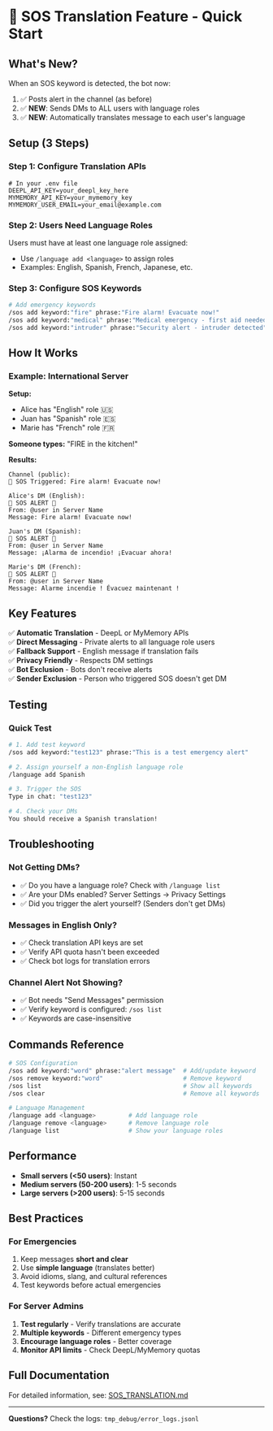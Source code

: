 # 🚨 SOS Translation Feature - Quick Start

## What's New?

When an SOS keyword is detected, the bot now:
1. ✅ Posts alert in the channel (as before)
2. ✅ **NEW**: Sends DMs to ALL users with language roles
3. ✅ **NEW**: Automatically translates message to each user's language

## Setup (3 Steps)

### Step 1: Configure Translation APIs
```env
# In your .env file
DEEPL_API_KEY=your_deepl_key_here
MYMEMORY_API_KEY=your_mymemory_key
MYMEMORY_USER_EMAIL=your_email@example.com
```

### Step 2: Users Need Language Roles
Users must have at least one language role assigned:
- Use `/language add <language>` to assign roles
- Examples: English, Spanish, French, Japanese, etc.

### Step 3: Configure SOS Keywords
```bash
# Add emergency keywords
/sos add keyword:"fire" phrase:"Fire alarm! Evacuate now!"
/sos add keyword:"medical" phrase:"Medical emergency - first aid needed"
/sos add keyword:"intruder" phrase:"Security alert - intruder detected"
```

## How It Works

### Example: International Server

**Setup:**
- Alice has "English" role 🇺🇸
- Juan has "Spanish" role 🇪🇸  
- Marie has "French" role 🇫🇷

**Someone types:** "FIRE in the kitchen!"

**Results:**
```
Channel (public):
🚨 SOS Triggered: Fire alarm! Evacuate now!

Alice's DM (English):
🚨 SOS ALERT 🚨
From: @user in Server Name
Message: Fire alarm! Evacuate now!

Juan's DM (Spanish):
🚨 SOS ALERT 🚨
From: @user in Server Name
Message: ¡Alarma de incendio! ¡Evacuar ahora!

Marie's DM (French):
🚨 SOS ALERT 🚨
From: @user in Server Name
Message: Alarme incendie ! Évacuez maintenant !
```

## Key Features

✅ **Automatic Translation** - DeepL or MyMemory APIs  
✅ **Direct Messaging** - Private alerts to all language role users  
✅ **Fallback Support** - English message if translation fails  
✅ **Privacy Friendly** - Respects DM settings  
✅ **Bot Exclusion** - Bots don't receive alerts  
✅ **Sender Exclusion** - Person who triggered SOS doesn't get DM  

## Testing

### Quick Test
```bash
# 1. Add test keyword
/sos add keyword:"test123" phrase:"This is a test emergency alert"

# 2. Assign yourself a non-English language role
/language add Spanish

# 3. Trigger the SOS
Type in chat: "test123"

# 4. Check your DMs
You should receive a Spanish translation!
```

## Troubleshooting

### Not Getting DMs?
- ✅ Do you have a language role? Check with `/language list`
- ✅ Are your DMs enabled? Server Settings → Privacy Settings
- ✅ Did you trigger the alert yourself? (Senders don't get DMs)

### Messages in English Only?
- ✅ Check translation API keys are set
- ✅ Verify API quota hasn't been exceeded
- ✅ Check bot logs for translation errors

### Channel Alert Not Showing?
- ✅ Bot needs "Send Messages" permission
- ✅ Verify keyword is configured: `/sos list`
- ✅ Keywords are case-insensitive

## Commands Reference

```bash
# SOS Configuration
/sos add keyword:"word" phrase:"alert message"  # Add/update keyword
/sos remove keyword:"word"                      # Remove keyword
/sos list                                       # Show all keywords
/sos clear                                      # Remove all keywords

# Language Management
/language add <language>         # Add language role
/language remove <language>      # Remove language role
/language list                   # Show your language roles
```

## Performance

- **Small servers (<50 users)**: Instant
- **Medium servers (50-200 users)**: 1-5 seconds
- **Large servers (>200 users)**: 5-15 seconds

## Best Practices

### For Emergencies
1. Keep messages **short and clear**
2. Use **simple language** (translates better)
3. Avoid idioms, slang, and cultural references
4. Test keywords before actual emergencies

### For Server Admins
1. **Test regularly** - Verify translations are accurate
2. **Multiple keywords** - Different emergency types
3. **Encourage language roles** - Better coverage
4. **Monitor API limits** - Check DeepL/MyMemory quotas

## Full Documentation

For detailed information, see: [SOS_TRANSLATION.md](SOS_TRANSLATION.md)

---

**Questions?** Check the logs: `tmp_debug/error_logs.jsonl`

